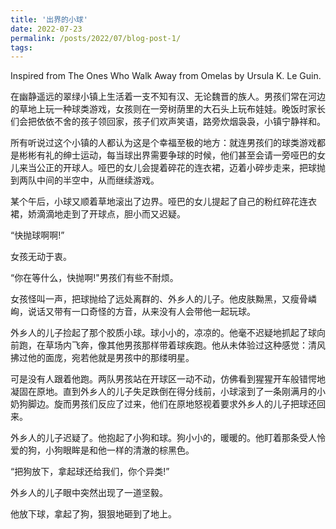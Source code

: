 ```yaml
---
title: '出界的小球'
date: 2022-07-23
permalink: /posts/2022/07/blog-post-1/
tags:
---
```


Inspired from The Ones Who Walk Away from Omelas by Ursula K. Le Guin.

在幽静遥远的翠绿小镇上生活着一支不知有汉、无论魏晋的族人。男孩们常在河边的草地上玩一种球类游戏，女孩则在一旁树荫里的大石头上玩布娃娃。晚饭时家长们会把依依不舍的孩子领回家，孩子们欢声笑语，路旁炊烟袅袅，小镇宁静祥和。

所有听说过这个小镇的人都认为这是个幸福至极的地方：就连男孩们的球类游戏都是彬彬有礼的绅士运动，每当球出界需要争球的时候，他们甚至会请一旁哑巴的女儿来当公正的开球人。哑巴的女儿会提着碎花的连衣裙，迈着小碎步走来，把球抛到两队中间的半空中，从而继续游戏。

某个午后，小球又顺着草地滚出了边界。哑巴的女儿提起了自己的粉红碎花连衣裙，娇滴滴地走到了开球点，胆小而又迟疑。

“快抛球啊啊!”

女孩无动于衷。

“你在等什么，快抛啊!"男孩们有些不耐烦。

女孩怪叫一声，把球抛给了远处离群的、外乡人的儿子。他皮肤黝黑，又瘦骨嶙峋，说话又带有一口奇怪的方音，从来没有人会带他一起玩球。

外乡人的儿子捡起了那个胶质小球。球小小的，凉凉的。他毫不迟疑地抓起了球向前跑，在草场内飞奔，像其他男孩那样带着球疾跑。他从未体验过这种感觉：清风拂过他的面庞，宛若他就是男孩中的那缕明星。

可是没有人跟着他跑。两队男孩站在开球区一动不动，仿佛看到猩猩开车般错愕地凝固在原地。直到外乡人的儿子失足跌倒在得分线前，小球滚到了一条刚满月的小奶狗脚边。旋而男孩们反应了过来，他们在原地怒视着要求外乡人的儿子把球还回来。

外乡人的儿子迟疑了。他抱起了小狗和球。狗小小的，暖暖的。他盯着那条受人怜爱的狗，小狗眼眸是和他一样的清澈的棕黑色。

“把狗放下，拿起球还给我们，你个异类!”

外乡人的儿子眼中突然出现了一道坚毅。

他放下球，拿起了狗，狠狠地砸到了地上。



